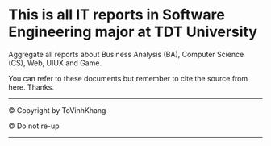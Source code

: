 # This is all IT reports in Software Engineering major at TDT University
Aggregate all reports about Business Analysis (BA), Computer Science (CS), Web, UIUX and Game.
<br>

You can refer to these documents but remember to cite the source from here. Thanks.
<br>

------------------------
© Copyright by ToVinhKhang
<br>

© Do not re-up

------------------------
